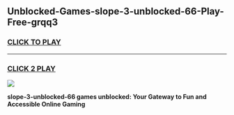 
## Unblocked-Games-slope-3-unblocked-66-Play-Free-grqq3
<h3>
<a href="https://premium76.site?title=slope-3-unblocked-66&ref=23A">CLICK TO PLAY</a></h3>
<hr>

<h3>
<a href="https://premium76.site?title=slope-3-unblocked-66&ref=23A">CLICK 2 PLAY</a>
  
</h3>

<a href="https://premium76.site?title=slope-3-unblocked-66&ref=23A"><img src="https://clearcache.store/games.png"></a>


**slope-3-unblocked-66 games unblocked: Your Gateway to Fun and Accessible Online Gaming**
